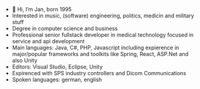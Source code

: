 - 👋 Hi, I’m Jan, born 1995
- Interested in music, (software) engineering, politics, medicin and military stuff
- Degree in computer science and business
- Professional senior fullstack developer in medical technology focused in service and api development
- Main languages: Java, C#, PHP, Javascript including expierence in major/popular frameworks and toolkits like Spring, React, ASP.Net and also Unity
- Editors: Visual Studio, Eclipse, Unity
- Expirenced with SPS industry controllers and Dicom Communications
- Spoken languages: german, english
<!---
JanW95/JanW95 is a ✨ special ✨ repository because its `README.md` (this file) appears on your GitHub profile.
You can click the Preview link to take a look at your changes.
--->
